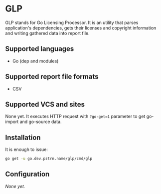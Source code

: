 # GLP

GLP stands for Go Licensing Processor. It is an utility that parses application's dependencies, gets their licenses and copyright information and writing gathered data into report file.

## Supported languages

* Go (dep and modules)

## Supported report file formats

* CSV

## Supported VCS and sites

None yet. It executes HTTP request with ``?go-get=1`` parameter to get go-import and go-source data.

## Installation

It is enough to issue:

```bash
go get -u go.dev.pztrn.name/glp/cmd/glp
```

## Configuration

*None yet.*
